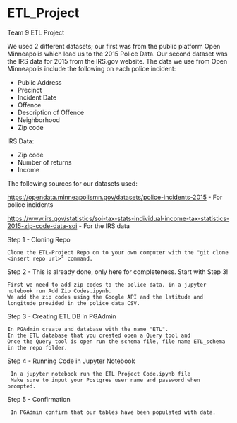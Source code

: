 # ETL_Project
Team 9 ETL Project

We used 2 different datasets; our first was from the public platform Open Minneapolis which lead us to the 2015 Police Data. Our second dataset was the IRS data for 2015 from the IRS.gov website. The data we use from Open Minneapolis include the following on each police incident:
* Public Address
* Precinct
* Incident Date
* Offence
* Description of Offence
* Neighborhood
* Zip code

IRS Data:
* Zip code
* Number of returns
* Income

The following sources for our datasets used:

https://opendata.minneapolismn.gov/datasets/police-incidents-2015 - For police incidents

https://www.irs.gov/statistics/soi-tax-stats-individual-income-tax-statistics-2015-zip-code-data-soi - For the IRS data



Step 1 - Cloning Repo
     
    Clone the ETL-Project Repo on to your own computer with the "git clone <insert repo url>" command.

Step 2 - This is already done, only here for completeness. Start with Step 3!
  
    First we need to add zip codes to the police data, in a jupyter notebook run Add Zip Codes.ipynb.
    We add the zip codes using the Google API and the latitude and longitude provided in the police data CSV.

Step 3 - Creating ETL DB in PGAdmin
  
    In PGAdmin create and database with the name "ETL".
    In the ETL database that you created open a Query tool and 
    Once the Query tool is open run the schema file, file name ETL_schema in the repo folder.

Step 4 - Running Code in Jupyter Notebook
          
     In a jupyter notebook run the ETL Project Code.ipynb file
     Make sure to input your Postgres user name and password when prompted.

Step 5 - Confirmation
     
     In PGAdmin confirm that our tables have been populated with data.
